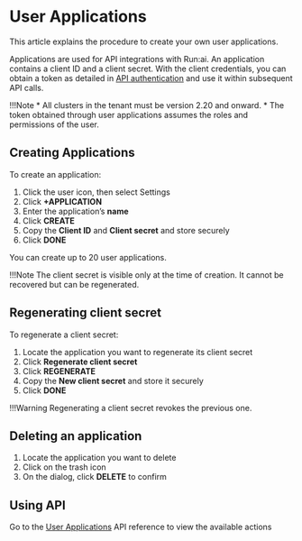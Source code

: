 # User Applications

This article explains the procedure to create your own user applications.

Applications are used for API integrations with Run:ai. An application contains a client ID and a client secret. With the client credentials, you can obtain a token as detailed in [API authentication](../developer/rest-auth.md) and use it within subsequent API calls.

!!!Note
    * All clusters in the tenant must be version 2.20 and onward.
    * The token obtained through user applications assumes the roles and permissions of the user.

## Creating Applications

To create an application:

1. Click the user icon, then select Settings
2. Click **+APPLICATION**  
3. Enter the application’s **name**  
4. Click **CREATE**  
5. Copy the **Client ID** and **Client secret** and store securely
6. Click **DONE**

You can create up to 20 user applications.

!!!Note
    The client secret is visible only at the time of creation. It cannot be recovered but can be regenerated.


## Regenerating client secret

To regenerate a client secret:

1. Locate the application you want to regenerate its client secret 
2. Click **Regenerate client secret**  
3. Click **REGENERATE**  
4. Copy the **New client secret** and store it securely
5. Click **DONE**

!!!Warning
    Regenerating a client secret revokes the previous one.

## Deleting an application

1. Locate the application you want to delete  
2. Click on the trash icon  
3. On the dialog, click **DELETE** to confirm 

## Using API

Go to the [User Applications](https://api-docs.run.ai/#tag/User-Applications) API reference to view the available actions


